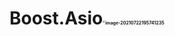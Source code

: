 # Boost.Asio<img src="C:\Users\看什么看\AppData\Roaming\Typora\typora-user-images\image-20210722195741235.png" alt="image-20210722195741235" style="zoom:25%;" />

